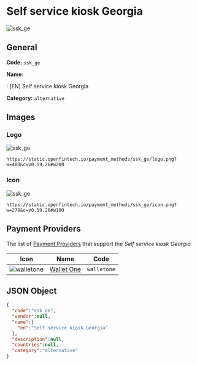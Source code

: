 
# Self service kiosk Georgia 
![ssk_ge](https://static.openfintech.io/payment_methods/ssk_ge/logo.png?w=400&c=v0.59.26#w200)  

## General 
**Code:** `ssk_ge` 
 
**Name:** 
 
:	[EN] Self service kiosk Georgia 
 
**Category:** `alternative` 
 

## Images 

### Logo 
![ssk_ge](https://static.openfintech.io/payment_methods/ssk_ge/logo.png?w=400&c=v0.59.26#w200)  

```
https://static.openfintech.io/payment_methods/ssk_ge/logo.png?w=400&c=v0.59.26#w200
```  

### Icon 
![ssk_ge](https://static.openfintech.io/payment_methods/ssk_ge/icon.png?w=278&c=v0.59.26#w100)  

```
https://static.openfintech.io/payment_methods/ssk_ge/icon.png?w=278&c=v0.59.26#w100
```  

## Payment Providers 
 
The list of [Payment Providers](/providers) that support the _Self service kiosk Georgia_ 

|Icon|Name|Code| 
|:---:|:---:|:---:| 
|![walletone](https://static.openfintech.io/payment_providers/walletone/icon.svg?w=278&c=v0.59.26#w100) |[Wallet One](/payment-providers/walletone)|`walletone`| 
 

## JSON Object 

```json
{
  "code":"ssk_ge",
  "vendor":null,
  "name":{
    "en":"Self service kiosk Georgia"
  },
  "description":null,
  "countries":null,
  "category":"alternative"
}
```  
